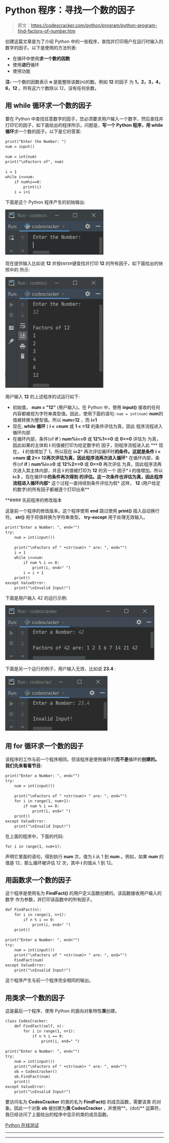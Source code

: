 # Python 程序：寻找一个数的因子

> 原文：<https://codescracker.com/python/program/python-program-find-factors-of-number.htm>

创建这篇文章是为了介绍 Python 中的一些程序，查找并打印用户在运行时输入的数字的因子。以下是使用的方法列表:

*   在循环中使用**求一个数的因数**
*   使用**进行**循环
*   使用功能

**注-** 一个数的因数表示 **n** 是能整除该数(n)的数。例如 **12** 的因子 为 **1，2，3，4，6，12** 。所有这六个数除以 12，没有任何余数。

## 用 while 循环求一个数的因子

要在 Python 中查找任意数字的因子，您必须要求用户输入一个数字，然后查找并打印它的因子，如下面给出的程序所示。问题是，**写一个 Python 程序，用 while 循环**求一个数的因子。以下是它的答案:

```
print("Enter the Number: ")
num = input()

num = int(num)
print("\nFactors of", num)

i = 1
while i<=num:
    if num%i==0:
        print(i)
    i = i+1
```

下面是这个 Python 程序产生的初始输出:

![find factors of number python](img/6f6d9eae66abe3b3dc294f096c9247ea.png)

现在提供输入比如说 **12** 并按`ENTER`键查找并打印 **12** 的所有因子，如下面给出的快照中的 所示:

![factors of number python](img/1495c9c73cc1ac4eeca2e8cea1922045.png)

用户输入 **12** 的上述程序的试运行如下:

*   初始值， **num = "12"** (用户输入)。在 Python 中，使用 **input()** 接收的任何内容都被视为字符串类型值。因此，使用下面的语句:
    `num = int(num)`
    **num**的值被转换为整型值。所以 **num=12** ，而 **i=1**
*   现在, **while 循环** ) **i < =num** 或 **1 < =12** 的条件评估为真，因此 程序流程进入循环内部
*   在循环内部，条件(of **if** ) **num%i==0** 或 **12%1==0** 或 **0==0** 评估为 为真，因此如果的主体和 **i** 的值被打印为给定数字的 因子，则程序流程进入此
***   现在， **i** 的值增加了 1。所以现在 **i=2***   再次评估循环时**的条件。这就是条件 **i < =num** 或 **2<= 12**再次评估为真，因此程序流再次进入循环***   在循环内部，条件(of **if** ) **num%i==0** 或 **12%2==0** 或 **0==0** 再次评估 为真，因此程序流再次进入其主体内部，并且 **i** 的值被打印为 **12** 的另一个 因子*   **i** 的值增加。所以 **i=3** 。现在循环中**的条件再次得到 的评估。这一次条件也评估为真，因此程序流程进入循环内部***   这个过程一直持续到条件评估为假*   这样， **12** (用户给定的数字)的所有因子都被逐个打印出来**

 **#### 先前程序的修改版本

这是前一个程序的修改版本。这个程序使用 **end** 跳过使用 **print()** 插入自动换行符。 **str()** 用于将值转换为字符串类型。 **try-except** 用于处理无效输入。

```
print("Enter a Number: ", end="")
try:
    num = int(input())

    print("\nFactors of " +str(num)+ " are: ", end="")
    i = 1
    while i<=num:
        if num % i == 0:
            print(i, end=" ")
        i = i + 1
    print()
except ValueError:
    print("\nInvalid Input!")
```

下面是用户输入 42 的运行示例:

![print factors of number python](img/a1e44919ec06de167d05c36ae4e7d5ec.png)

下面是另一个运行的例子，用户输入无效，比如说 **23.4** :

![python find factors of number](img/04d7e9e8f1755674b29f790afd51c258.png)

## 用 for 循环求一个数的因子

该程序的工作与前一个程序相同，但该程序是使用循环的**而不是**循环的**创建的。 我们先来看看节目:**

```
print("Enter a Number: ", end="")
try:
    num = int(input())

    print("\nFactors of " +str(num)+ " are: ", end="")
    for i in range(1, num+1):
        if num % i == 0:
            print(i, end=" ")
    print()
except ValueError:
    print("\nInvalid Input!")
```

在上面的程序中，下面的代码:

```
for i in range(1, num+1):
```

声明它里面的语句，得到执行 **num** 次，值为 **i** 从 1 到 **num** 。例如，如果 **num** 的值是 12，那么循环被评估 12 次，其中 **i** 的值从 1 到 12。

## 用函数求一个数的因子

这个程序是使用名为 **FindFact()** 的用户定义函数创建的。该函数接收用户输入的数字 作为参数，并打印该函数中的所有因子。

```
def FindFact(n):
    for i in range(1, n+1):
        if n % i == 0:
            print(i, end=" ")
    print()

print("Enter a Number: ", end="")
try:
    num = int(input())
    print("\nFactors of " +str(num)+ " are: ", end="")
    FindFact(num)
except ValueError:
    print("\nInvalid Input!")
```

这个程序产生与前一个程序完全相同的输出。

## 用类求一个数的因子

这是最后一个程序，使用 Python 的面向对象特性**类**创建。

```
class CodesCracker:
    def FindFact(self, n):
        for i in range(1, n+1):
            if n % i == 0:
                print(i, end=" ")

print("Enter a Number: ", end="")
try:
    num = int(input())
    print("\nFactors of " +str(num)+ " are: ", end="")
    ob = CodesCracker()
    ob.FindFact(num)
    print()
except ValueError:
    print("\nInvalid Input!")
```

要访问名为 **CodesCracker** 的类的名为 **FindFact()** 的成员函数，需要该类 的对象。因此一个对象 **ob** 被创建为**类 CodesCracker** ，并使用**。(dot)** 运算符， 我已经访问了上面给出的程序中显示的类的成员函数。

[Python 在线测试](/exam/showtest.php?subid=10)

* * *

* * ***